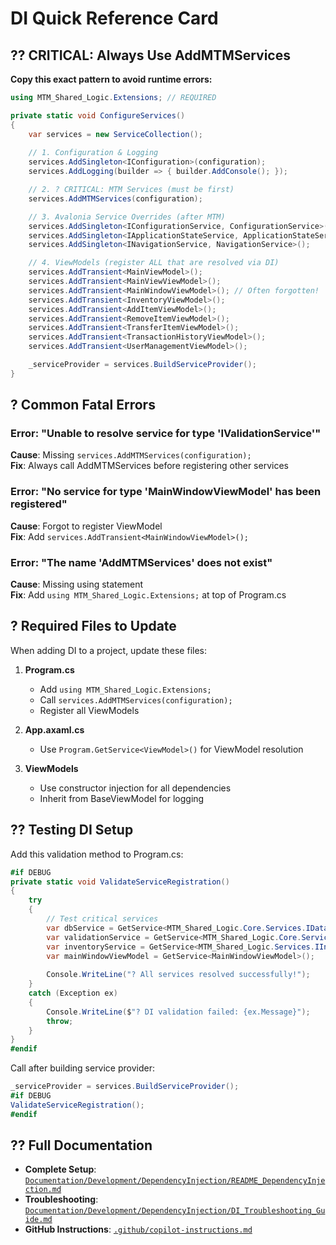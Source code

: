 # DI Quick Reference Card

## ?? CRITICAL: Always Use AddMTMServices

**Copy this exact pattern to avoid runtime errors:**

```csharp
using MTM_Shared_Logic.Extensions; // REQUIRED

private static void ConfigureServices()
{
    var services = new ServiceCollection();
    
    // 1. Configuration & Logging
    services.AddSingleton<IConfiguration>(configuration);
    services.AddLogging(builder => { builder.AddConsole(); });

    // 2. ? CRITICAL: MTM Services (must be first)
    services.AddMTMServices(configuration);

    // 3. Avalonia Service Overrides (after MTM)
    services.AddSingleton<IConfigurationService, ConfigurationService>();
    services.AddSingleton<IApplicationStateService, ApplicationStateService>();
    services.AddSingleton<INavigationService, NavigationService>();

    // 4. ViewModels (register ALL that are resolved via DI)
    services.AddTransient<MainViewModel>();
    services.AddTransient<MainViewViewModel>();
    services.AddTransient<MainWindowViewModel>(); // Often forgotten!
    services.AddTransient<InventoryViewModel>();
    services.AddTransient<AddItemViewModel>();
    services.AddTransient<RemoveItemViewModel>();
    services.AddTransient<TransferItemViewModel>();
    services.AddTransient<TransactionHistoryViewModel>();
    services.AddTransient<UserManagementViewModel>();

    _serviceProvider = services.BuildServiceProvider();
}
```

## ? Common Fatal Errors

### Error: "Unable to resolve service for type 'IValidationService'"
**Cause**: Missing `services.AddMTMServices(configuration);`  
**Fix**: Always call AddMTMServices before registering other services

### Error: "No service for type 'MainWindowViewModel' has been registered"
**Cause**: Forgot to register ViewModel  
**Fix**: Add `services.AddTransient<MainWindowViewModel>();`

### Error: "The name 'AddMTMServices' does not exist"
**Cause**: Missing using statement  
**Fix**: Add `using MTM_Shared_Logic.Extensions;` at top of Program.cs

## ? Required Files to Update

When adding DI to a project, update these files:

1. **Program.cs**
   - Add `using MTM_Shared_Logic.Extensions;`
   - Call `services.AddMTMServices(configuration);`
   - Register all ViewModels

2. **App.axaml.cs**
   - Use `Program.GetService<ViewModel>()` for ViewModel resolution

3. **ViewModels**
   - Use constructor injection for all dependencies
   - Inherit from BaseViewModel for logging

## ?? Testing DI Setup

Add this validation method to Program.cs:

```csharp
#if DEBUG
private static void ValidateServiceRegistration()
{
    try
    {
        // Test critical services
        var dbService = GetService<MTM_Shared_Logic.Core.Services.IDatabaseService>();
        var validationService = GetService<MTM_Shared_Logic.Core.Services.IValidationService>();
        var inventoryService = GetService<MTM_Shared_Logic.Services.IInventoryService>();
        var mainWindowViewModel = GetService<MainWindowViewModel>();
        
        Console.WriteLine("? All services resolved successfully!");
    }
    catch (Exception ex)
    {
        Console.WriteLine($"? DI validation failed: {ex.Message}");
        throw;
    }
}
#endif
```

Call after building service provider:
```csharp
_serviceProvider = services.BuildServiceProvider();
#if DEBUG
ValidateServiceRegistration();
#endif
```

## ?? Full Documentation

- **Complete Setup**: [`Documentation/Development/DependencyInjection/README_DependencyInjection.md`](README_DependencyInjection.md)
- **Troubleshooting**: [`Documentation/Development/DependencyInjection/DI_Troubleshooting_Guide.md`](DI_Troubleshooting_Guide.md)
- **GitHub Instructions**: [`.github/copilot-instructions.md`](../../.github/copilot-instructions.md)